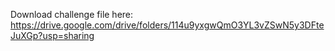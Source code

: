 Download challenge file here:
https://drive.google.com/drive/folders/114u9yxgwQmO3YL3vZSwN5y3DFteJuXGp?usp=sharing

